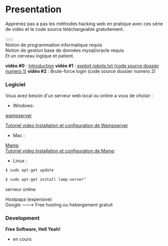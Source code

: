 # Presentation

 Apprenez pas a pas les méthodes hacking web en pratique avec ces série de vidéo et le code source téléchargeable gratuitement.
 
 :boom::boom:  
 Notion de programmation informatique requis  
 Notion de gestion base de données mysql/oracle requis  
 Et un cerveau logique et patient.  
 
 **vidéo #0** : [Introduction](https://youtu.be/BFd2Sxxv8AQ)
 **vidéo #1** : [exploit robots.txt (code source dossier numero 1)](https://youtu.be/0f7xRH-45zY)
 **vidéo #2** : Brute-force login (code source dossier numero 2)


### Logiciel

Vous avez besoin d'un serveur web local ou online a vous de choisir :


* Windows:

[wampserver](http://www.wampserver.com/) 

[Tutoriel video Installation et configuration de Wampserver](https://www.youtube.com/watch?v=og-UxyCl3z8) 

* Mac :

[Mamp](https://www.mamp.info/en/)  
[Tutoriel video Installation et configuration de Mamp](http://www.sousdoues.com/formations/php/installation-sur-mac/) 

* Linux :
```sh
$ sudo apt-get update
```
```sh
$ sudo apt-get install lamp-server^
```

serveur online 

Hostpapa (expensive)  
Google ---> Free hosting ou hebergement gratuit

### Development



**Free Software, Hell Yeah!**

- en cours 


